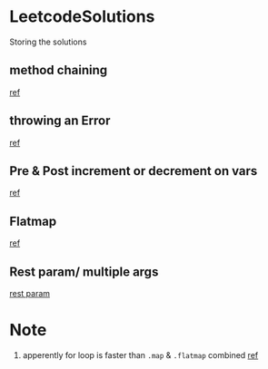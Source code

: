 # LeetcodeSolutions

Storing the solutions

## method chaining

[ref](https://www.geeksforgeeks.org/method-chaining-in-javascript/)

## throwing an Error

[ref](https://developer.mozilla.org/en-US/docs/Web/JavaScript/Reference/Statements/throw)

## Pre & Post increment or decrement on vars

[ref](https://www.shecodes.io/athena/119932-how-to-use-pre-and-post-increment-in-javascript#:~:text=In%20both%20cases%2C%20the%20variable,value%20after%20it%20is%20used.)

## Flatmap

[ref](https://developer.mozilla.org/en-US/docs/Web/JavaScript/Reference/Global_Objects/Array/flatMap)

## Rest param/ multiple args

[rest param](https://levelup.gitconnected.com/how-to-write-function-with-n-number-of-parameters-in-javascript-a916de1be7a2)

# Note

1. apperently for loop is faster than `.map` & `.flatmap` combined [ref](https://leetcode.com/problems/filter-elements-from-array/submissions/1129621871/?envType=study-plan-v2&envId=30-days-of-javascript)
